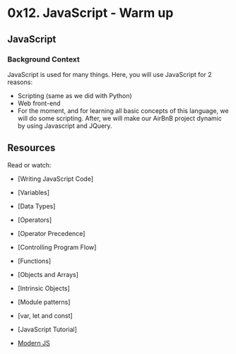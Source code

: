 # 0x12. JavaScript - Warm up
## JavaScript

### Background Context
JavaScript is used for many things. Here, you will use JavaScript for 2 reasons:

- Scripting (same as we did with Python)
- Web front-end
- For the moment, and for learning all basic concepts of this language, we will do some scripting. After, we will make our AirBnB project dynamic by using Javascript and JQuery.



## Resources
Read or watch:

- [Writing JavaScript Code]

- [Variables]

- [Data Types]

- [Operators]

- [Operator Precedence]

- [Controlling Program Flow]

- [Functions]

- [Objects and Arrays]

- [Intrinsic Objects]

- [Module patterns]

- [var, let and const]

- [JavaScript Tutorial]

- [Modern JS](https://intranet.alxswe.com/rltoken/NZawtiBjWUpiojnrtVywNw)
